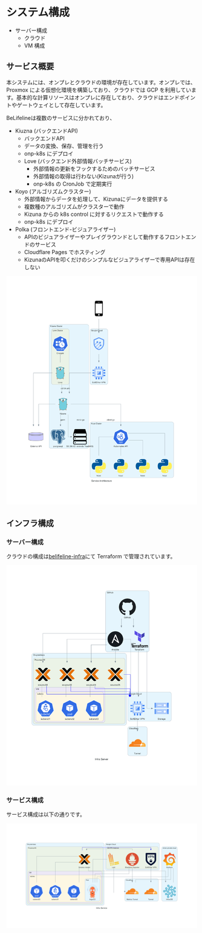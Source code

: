 # システム構成

- サーバー構成
  - クラウド
  - VM 構成

## サービス概要

本システムには、オンプレとクラウドの環境が存在しています。オンプレでは、Proxmox による仮想化環境を構築しており、クラウドでは GCP を利用しています。基本的な計算リソースはオンプレに存在しており、クラウドはエンドポイントやゲートウェイとして存在しています。

BeLifelineは複数のサービスに分かれており、

- Kiuzna (バックエンドAPI)
  - バックエンドAPI
  - データの変換、保存、管理を行う
  - onp-k8s にデプロイ
  - Love (バックエンド外部情報バッチサービス)
    - 外部情報の更新をフックするためのバッチサービス
    - 外部情報の取得は行わない(Kizunaが行う)
    - onp-k8s の CronJob で定期実行
- Koyo (アルゴリズムクラスター)
  - 外部情報からデータを処理して、Kizunaにデータを提供する
  - 複数種のアルゴリズムがクラスターで動作
  - Kizuna からの k8s control に対するリクエストで動作する
  - onp-k8s にデプロイ
- Polka (フロントエンド-ビジュアライザー)
  - APIのビジュアライザーやプレイグラウンドとして動作するフロントエンドのサービス
  - Cloudflare Pages でホスティング
  - KizunaのAPIを叩くだけのシンプルなビジュアライザーで専用APIは存在しない

![サービス構成](./imgs/service_architecture.png)

## インフラ構成

### サーバー構成

クラウドの構成は[belifeline-infra](https://github.com/halcyon-org/belifeline-infra)にて Terraform で管理されています。

![サーバー構成](./imgs/infra_server.png)

### サービス構成

サービス構成は以下の通りです。

![サービス構成](./imgs/infra_service.png)
